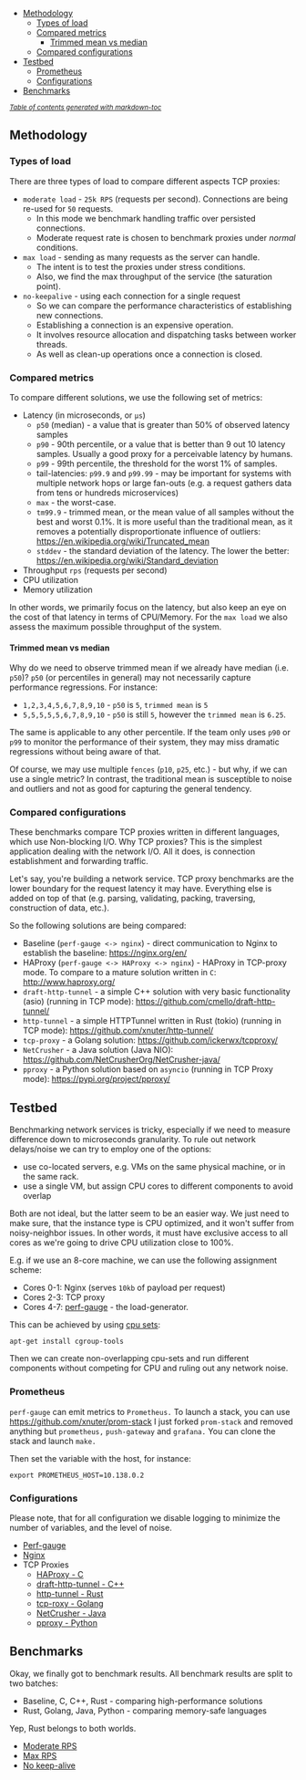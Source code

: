- [Methodology](#methodology)
  * [Types of load](#types-of-load)
  * [Compared metrics](#compared-metrics)
    + [Trimmed mean vs median](#trimmed-mean-vs-median)
  * [Compared configurations](#compared-configurations)
- [Testbed](#testbed)
  * [Prometheus](#prometheus)
  * [Configurations](#configurations)
- [Benchmarks](#benchmarks)

<small><i><a href='http://ecotrust-canada.github.io/markdown-toc/'>Table of contents generated with markdown-toc</a></i></small>

## Methodology

### Types of load

There are three types of load to compare different aspects TCP proxies:

* `moderate load` - `25k RPS` (requests per second). Connections are being re-used for `50` requests.
  * In this mode we benchmark handling traffic over persisted connections.
  * Moderate request rate is chosen to benchmark proxies under _normal_ conditions. 
* `max load` - sending as many requests as the server can handle.
  * The intent is to test the proxies under stress conditions.
  * Also, we find the max throughput of the service (the saturation point).
* `no-keepalive` - using each connection for a single request 
  * So we can compare the performance characteristics of establishing new connections.
  * Establishing a connection is an expensive operation.
  * It involves resource allocation and dispatching tasks between worker threads.
  * As well as clean-up operations once a connection is closed. 
  
### Compared metrics

To compare different solutions, we use the following set of metrics:

* Latency (in microseconds, or `µs`)
  * `p50` (median) - a value that is greater than 50% of observed latency samples
  * `p90` - 90th percentile, or a value that is better than 9 out 10 latency samples. Usually a good proxy for a perceivable latency by humans.
  * `p99` - 99th percentile, the threshold for the worst 1% of samples.
  * tail-latencies: `p99.9` and `p99.99` - may be important for systems with multiple network hops or large fan-outs (e.g. a request gathers data from tens or hundreds microservices)
  * `max` - the worst-case. 
  * `tm99.9` - trimmed mean, or the mean value of all samples without the best and worst 0.1%. It is more useful than the traditional mean, as it removes a potentially disproportionate influence of outliers: https://en.wikipedia.org/wiki/Truncated_mean
  * `stddev` - the standard deviation of the latency. The lower the better: https://en.wikipedia.org/wiki/Standard_deviation
* Throughput `rps` (requests per second) 
* CPU utilization
* Memory utilization

In other words, we primarily focus on the latency, but also keep an eye on the cost of that latency in terms of CPU/Memory.
For the `max load` we also assess the maximum possible throughput of the system.

#### Trimmed mean vs median

Why do we need to observe trimmed mean if we already have median (i.e. `p50`)?
`p50` (or percentiles in general) may not necessarily capture performance regressions. For instance:

* `1,2,3,4,5,6,7,8,9,10` - `p50` is `5`, `trimmed mean` is `5`
* `5,5,5,5,5,6,7,8,9,10` - `p50` is still `5`, however the `trimmed mean` is `6.25`.

The same is applicable to any other percentile. If the team only uses `p90` or `p99` to monitor the performance of their system, they may miss dramatic regressions without being aware of that.

Of course, we may use multiple `fences` (`p10`, `p25`, etc.) - but why, if we can use a single metric?
In contrast, the traditional mean is susceptible to noise and outliers and not as good for capturing the general tendency. 

### Compared configurations

These benchmarks compare TCP proxies written in different languages, which use Non-blocking I/O.
Why TCP proxies? This is the simplest application dealing with the network I/O. All it does, is connection establishment and forwarding traffic.

Let's say, you're building a network service. TCP proxy benchmarks are the lower boundary for the request latency it may have.
Everything else is added on top of that (e.g. parsing, validating, packing, traversing, construction of data, etc.).

So the following solutions are being compared:

* Baseline (`perf-gauge <-> nginx`) - direct communication to Nginx to establish the baseline: https://nginx.org/en/
* HAProxy (`perf-gauge <-> HAProxy <-> nginx`) - HAProxy in TCP-proxy mode. To compare to a mature solution written in `C`: http://www.haproxy.org/
* `draft-http-tunnel` - a simple C++ solution with very basic functionality (asio) (running in TCP mode): https://github.com/cmello/draft-http-tunnel/
* `http-tunnel` - a simple HTTPTunnel written in Rust (tokio) (running in TCP mode): https://github.com/xnuter/http-tunnel/
* `tcp-proxy` - a Golang solution: https://github.com/ickerwx/tcpproxy/
* `NetCrusher` - a Java solution (Java NIO): https://github.com/NetCrusherOrg/NetCrusher-java/
* `pproxy` - a Python solution based on `asyncio` (running in TCP Proxy mode): https://pypi.org/project/pproxy/

## Testbed

Benchmarking network services is tricky, especially if we need to measure difference down to microseconds granularity.
To rule out network delays/noise we can try to employ one of the options:

* use co-located servers, e.g. VMs on the same physical machine, or in the same rack.
* use a single VM, but assign CPU cores to different components to avoid overlap 

Both are not ideal, but the latter seem to be an easier way. We just need to make sure, that the instance type is CPU optimized,
and it won't suffer from noisy-neighbor issues. In other words, it must have exclusive access to all cores as we're going to drive CPU utilization close to 100%.

E.g. if we use an 8-core machine, we can use the following assignment scheme:

* Cores 0-1: Nginx (serves `10kb` of payload per request)
* Cores 2-3: TCP proxy
* Cores 4-7: [perf-gauge](https://github.com/xnuter/perf-gauge) - the load-generator.

This can be achieved by using [cpu sets](https://codywu2010.wordpress.com/2015/09/27/cpuset-by-example/):

```
apt-get install cgroup-tools
```

Then we can create non-overlapping cpu-sets and run different components without competing for CPU and ruling out any network noise.

### Prometheus

`perf-gauge` can emit metrics to `Prometheus.` To launch a stack, you can use https://github.com/xnuter/prom-stack
I just forked `prom-stack` and removed anything but `prometheus,` `push-gateway` and `grafana.` You can clone the stack and launch `make.`

Then set the variable with the host, for instance:

```
export PROMETHEUS_HOST=10.138.0.2
```

### Configurations

Please note, that for all configuration we disable logging to minimize the number of variables, and the level of noise.

* [Perf-gauge](./perf-gauge-setup.md)
* [Nginx](nginx-config.md)
* TCP Proxies  
  * [HAProxy - C](haproxy-config.md)
  * [draft-http-tunnel - C++](cpp-config.md)
  * [http-tunnel - Rust](rust-config.md)
  * [tcp-roxy - Golang](golang-config.md)
  * [NetCrusher - Java](java-config.md)
  * [pproxy - Python](python-config.md)

## Benchmarks

Okay, we finally got to benchmark results. All benchmark results are split to two batches:

* Baseline, C, C++, Rust - comparing high-performance solutions
* Rust, Golang, Java, Python - comparing memory-safe languages

Yep, Rust belongs to both worlds. 

* [Moderate RPS](./moderate-tps.md)
* [Max RPS](./max-tps.md)
* [No keep-alive](./no-keepalive.md)